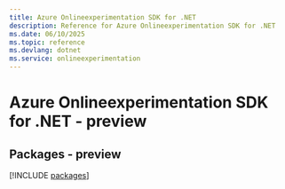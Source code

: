 ```yaml
---
title: Azure Onlineexperimentation SDK for .NET
description: Reference for Azure Onlineexperimentation SDK for .NET
ms.date: 06/10/2025
ms.topic: reference
ms.devlang: dotnet
ms.service: onlineexperimentation
---
```

# Azure Onlineexperimentation SDK for .NET - preview
## Packages - preview
[!INCLUDE [packages](onlineexperimentation-index.md)]